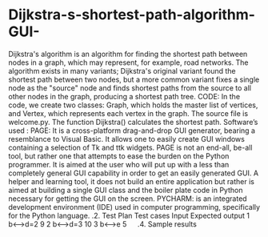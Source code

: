 # Dijkstra-s-shortest-path-algorithm-GUI-
 Dijkstra's algorithm is an algorithm for finding the shortest path between nodes in a graph, which may represent, for example, road networks.   The algorithm exists in many variants; Dijkstra's original variant found the shortest path between two nodes, but a more common variant fixes a single node as the "source" node and finds shortest paths from the source to all other nodes in the graph, producing a shortest path tree. CODE: In the code, we create two classes: Graph, which holds the master list of vertices, and Vertex, which represents each vertex in the graph.  The source file is welcome.py. The function Dijkstra() calculates the shortest path.  Software’s used :  PAGE: It is a cross-platform drag-and-drop GUI generator, bearing a resemblance to Visual Basic. It allows one to easily create GUI windows containing a selection of Tk and ttk widgets. PAGE is not an end-all, be-all tool, but rather one that attempts to ease the burden on the Python programmer. It is aimed at the user who will put up with a less than completely general GUI capability in order to get an easily generated GUI. A helper and learning tool, it does not build an entire application but rather is aimed at building a single GUI class and the boiler plate code in Python necessary for getting the GUI on the screen. PYCHARM: is an integrated development environment (IDE) used in computer programming, specifically for the Python language.
.2. Test Plan
Test cases	Input	Expected output
1	b<-->d=2	9
2	b<-->d=3	10
3	b<-->e	5
 
.4. Sample results


 




